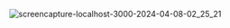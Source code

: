 ![screencapture-localhost-3000-2024-04-08-02_25_21](https://github.com/asad-sharif/airbnb-experiences/assets/143790420/98a41987-a531-4bde-b2d5-920acd77815f)

